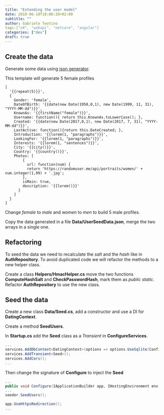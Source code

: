 ```yaml
---
title: "Extending the user model"
date: 2018-06-18T18:08:20+02:00
subtitle: ""
author: Gabriele Teotino
tags:["c#", "webapi", "netcore", "angular"]
categories: ["dev"]
draft: true
---
```


<!--more-->

## Create the data

Generate some data using [json generator](https://next.json-generator.com).

This template will generate 5 female profiles

```
[
  '{{repeat(5)}}',
  {
    Gender: 'female',
    DateOfBirth: '{{date(new Date(1950,0,1), new Date(1999, 11, 31), "YYYY-MM-dd")}}',
    KnownAs: '{{firstName("female")}}',
    Username: function(){ return this.KnownAs.toLowerCase(); },
    Created: '{{date(new Date(2017,0,1), new Date(2017, 7, 31), "YYYY-MM-dd")}}',
    LastActive: function(){return this.DateCreated; },
    Introduction: '{{lorem(1, "paragraphs")}}',
    LookingFor: '{{lorem(1, "paragraphs")}}',
    Interests: '{{lorem(1, "sentences")}}',
    City: '{{city()}}',
    Country: '{{country()}}',
    Photos: [
        {
          url: function(num) {
          return 'https://randomuser.me/api/portraits/women/' + num.integer(1,99) + '.jpg';
        },
        isMain: true,
        description: '{{lorem()}}'
      }
    ]
  }
]
```

Change *female* to *male* and *women* to *men* to build 5 male profiles.

Copy the data generated in a file **Data/UserSeedData.json**, merge the two arrays in a single one.

## Refactoring

To seed the data we need to recalculate the *salt* and the *hash* like in **AuthRepository**. To avoid duplicated code we will refactor the methods to a new helper class.

Create a class **Helpers/HmacHelper.cs** move the two functions **ComputeHashSalt** and **CheckPasswordHash**, mark them as *public static*. Refactor **AuthRepository** to use the new class.

## Seed the data

Create a new class **Data/Seed.cs**, add a constructor and use a DI for **DatingContext**.

Create a method **SeedUsers**.

In **Startup.cs** add the **Seed** class as a *Transient* in **ConfigureServices**.

```cs
...
services.AddDbContext<DatingContext>(options => options.UseSqlite(Configuration.GetConnectionString("DatingDbConnection")));
services.AddTransient<Seed>();
services.AddCors();
...
```
Then change the signature of **Configure** to inject the **Seed**

```cs
...
public void Configure(IApplicationBuilder app, IHostingEnvironment env, Seed seeder)
...
seeder.SeedUsers();

app.UseHttpsRedirection();
...
```
